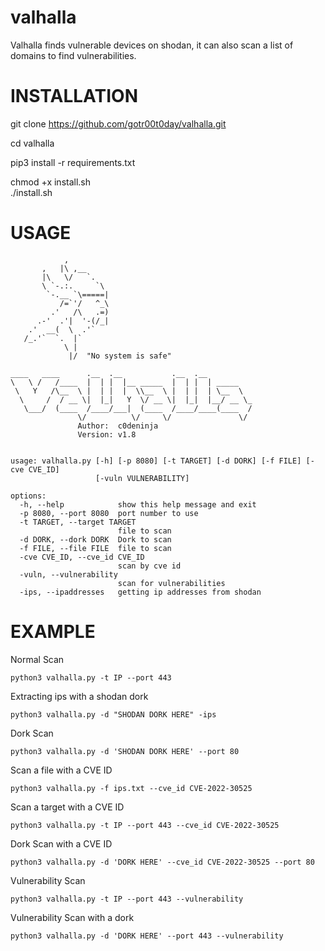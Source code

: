 # valhalla
Valhalla finds vulnerable devices on shodan, it can also scan a list of domains to find vulnerabilities.

# INSTALLATION

git clone https://github.com/gotr00t0day/valhalla.git

cd valhalla

pip3 install -r requirements.txt

chmod +x install.sh<br/>
./install.sh

# USAGE

```
            ,
       ,   |\ ,__
       |\   \/   `.
       \ `-.:.     `\
        `-.__ `\=====|
           /=`'/   ^_\
         .'   /\   .=)
      .-'  .'|  '-(/_|
    .'  __(  \  .'`
   /_.'`  `.  |`
            \ |
             |/  "No system is safe"

____   ____      .__  .__           .__  .__
\   \ /   /____  |  | |  |__ _____  |  | |  | _____
 \   Y   /\__  \ |  | |  |  \\__  \ |  | |  | \__  \
  \     /  / __ \|  |_|   Y  \/ __ \|  |_|  |__/ __ \_
   \___/  (____  /____/___|  (____  /____/____(____  /
               \/          \/     \/               \/
               Author:  c0deninja
               Version: v1.8


usage: valhalla.py [-h] [-p 8080] [-t TARGET] [-d DORK] [-f FILE] [-cve CVE_ID]
                   [-vuln VULNERABILITY]

options:
  -h, --help            show this help message and exit
  -p 8080, --port 8080  port number to use
  -t TARGET, --target TARGET
                        file to scan
  -d DORK, --dork DORK  Dork to scan
  -f FILE, --file FILE  file to scan
  -cve CVE_ID, --cve_id CVE_ID
                        scan by cve id
  -vuln, --vulnerability
                        scan for vulnerabilities
  -ips, --ipaddresses   getting ip addresses from shodan
 ```

 # EXAMPLE

Normal Scan
```
python3 valhalla.py -t IP --port 443
```
Extracting ips with a shodan dork
```
python3 valhalla.py -d "SHODAN DORK HERE" -ips
```
Dork Scan
```
python3 valhalla.py -d 'SHODAN DORK HERE' --port 80
```
Scan a file with a CVE ID
```
python3 valhalla.py -f ips.txt --cve_id CVE-2022-30525
```
Scan a target with a CVE ID
```
python3 valhalla.py -t IP --port 443 --cve_id CVE-2022-30525
```
Dork Scan with a CVE ID
```
python3 valhalla.py -d 'DORK HERE' --cve_id CVE-2022-30525 --port 80
```
Vulnerability Scan
```
python3 valhalla.py -t IP --port 443 --vulnerability
```
Vulnerability Scan with a dork
```
python3 valhalla.py -d 'DORK HERE' --port 443 --vulnerability
```
